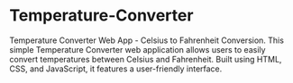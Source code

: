 # Temperature-Converter
Temperature Converter Web App - Celsius to Fahrenheit Conversion. This simple Temperature Converter web application allows users to easily convert temperatures between Celsius and Fahrenheit. Built using HTML, CSS, and JavaScript, it features a user-friendly interface.
